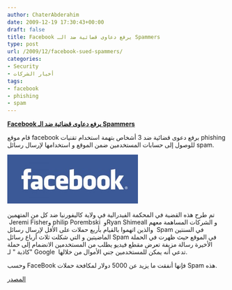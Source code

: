 ```yaml
---
author: ChaterAbderahim
date: 2009-12-19 17:30:43+00:00
draft: false
title: Facebook يرفع دعاوى قضائية ضد الـ Spammers
type: post
url: /2009/12/facebook-sued-spammers/
categories:
- Security
- أخبار الشركات
tags:
- facebook
- phishing
- spam
---
```


[**Facebook يرفع دعاوى قضائية ضد الـ Spammers**](https://www.it-scoop.com/2009/12/facebook-sued-spammers/)


قام موقع facebook برفع دعوى قضائية ضد 3 أشخاص بتهمة استخدام تقنيات phishing للوصول إلى حسابات المستخدمين ضمن الموقع و استخدامها لإرسال رسائل spam.

[![](facebook-logo-300x112.jpg)
](https://www.it-scoop.com/2009/12/facebook-sued-spammers/)

تم طرح هذه القضية في المحكمة الفيدرالية في ولاية كاليفورنيا ضد كل من المتهمين  Jeremi Fisherو philip Porembski  وRyan Shimeall و الشركات المساهمة معهم  والذين اتهموا بالقيام بأربع حملات على الأقل لإرسال رسائل Spam في السنتين الماضيتين و التي شكلت ثلاث أرباع رسائل Spam في الموقع حيث ظهرت في الحملة الأخيرة رسالة مزيفة تعرض مقطع فيديو يطلب من المستخدمين الانضمام إلى حملة "كاذبة " لـ Google  تدعي أنه يمكن للمستخدمين جني الأموال من خلالها.

وحسب FaceBook فإنها أنفقت ما يزيد عن 5000 دولار لمكافحة حملات Spam هذه.

[المصدر](http://news.cnet.com/8301-27080_3-10416265-245.html?tag=mncol)
